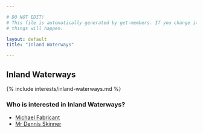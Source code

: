 ```yaml
---

# DO NOT EDIT!
# This file is automatically generated by get-members. If you change it, bad
# things will happen.

layout: default
title: "Inland Waterways"

---
```


## Inland Waterways

{% include interests/inland-waterways.md %}

### Who is interested in Inland Waterways?


* [Michael Fabricant](/members/michael-fabricant.html)
* [Mr Dennis Skinner](/members/mr-dennis-skinner.html)
